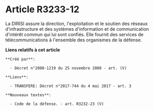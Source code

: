 # Article R3233-12

La DIRISI assure la direction, l'exploitation et le soutien des réseaux d'infrastructure et des systèmes d'information et de
communication d'intérêt commun qui lui sont confiés. Elle fournit des services de télécommunications à l'ensemble des
organismes de la défense.

**Liens relatifs à cet article**

	**Créé par**:

	  - Décret n°2008-1219 du 25 novembre 2008 - art. (V)

	**Liens**:

	  - TRANSFERE: Décret n°2017-744 du 4 mai 2017 - art. 3

	**Nouveaux textes**:

	  - Code de la défense. - art. R3232-23 (V)
